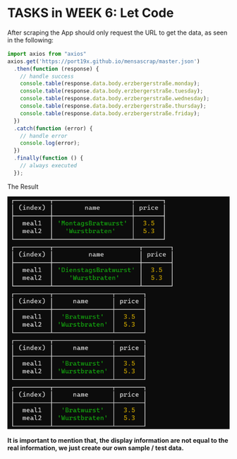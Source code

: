 # TASKS in WEEK 6: Let Code

After scraping the App should only request the URL to get the data, as seen in the following:

```js
import axios from "axios"
axios.get('https://port19x.github.io/mensascrap/master.json')
  .then(function (response) {
    // handle success
    console.table(response.data.body.erzbergerstraße.monday);
    console.table(response.data.body.erzbergerstraße.tuesday);
    console.table(response.data.body.erzbergerstraße.wednesday);
    console.table(response.data.body.erzbergerstraße.thursday);
    console.table(response.data.body.erzbergerstraße.friday);
  })
  .catch(function (error) {
    // handle error
    console.log(error);
  })
  .finally(function () {
    // always executed
  });
```
The Result

<img src ="Scraping Result.png">

 **It is important to mention that, the display information are not equal to the real information, we just create our own sample / test data.** 


